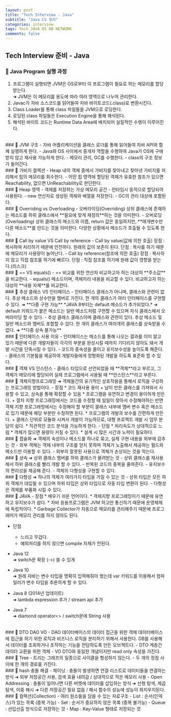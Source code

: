 ```yaml
---  
layout: post  
title: "Tech Interview - Java"  
subtitle: "Java CS 정리"  
categories: interview
tags: Tech JAVA OS DB NETWORK
comments: false  
---  
```


## Tech Interview 준비 - Java

### &#128204; Java Program 실행 과정
1. 프로그램이 실행되면 JVM은 OS로부터 이 프로그램이 필요로 하는 메모리를 할당받는다.  
&#10140; JVM은 이 메모리를 용도에 따라 여러 영역으로 나누어 관리한다.  
2. Javac가 자바 소스코드를 읽어들여 자바 바이트코드(.class)로 변환시킨다.  
3. Class Loader를 통해 class 파일들을 JVM으로 로딩한다.  
4. 로딩된 class 파일들은 Execution Engine을 통해 해석된다.  
5. 해석된 바이트 코드는 Runtime Data Area에 배치되어 실질적인 수행이 이루어진다.   

<br>
### &#128204; JVM 구조
- 자바 어플리케이션을 클래스 로더를 통해 읽어들여 자바 API와 함께 실행하게 한다.  
- Java와 OS 사이에서 중개자 역할을 수행하여 Java가 OS에 구애받지 않고 재사용 가능하게 한다.  
- 메모리 관리, GC를 수행한다.  
- class의 구조 정보가 들어간다.  

<br>
### &#128204; 가비지 컬렉션
- Heap 내의 객체 중에서 가비지를 찾아내고 찾아낸 가비지를 처리해서 힙의 메모리를 회수한다.  
- 어떤 힙 영역에 할당된 객체가 유효한 참조가 있으면 Reachability, 없으면 UnReachability로 판단한다.  

<br>
### &#128204; Heap 영역
- 객체를 저장하는 가상 메모리 공간  
- 런타임시 동적으로 할당되어 사용된다.  
- new 연산자로 생성된 객체와 배열을 저장한다.  
- GC의 관리 대상에 포함된다.   

<br>
### &#128204; Overriding vs Overloading
- 오버라이딩(Overriding)  
상위 클래스에 존재하는 메소드를 하위 클래스에서 **필요에 맞게 재정의**하는 것을 의미한다.  
- 오버로딩(Overloading)  
상위 클래스의 메소드와 이름, return 값은 동일하지만, **매개변수만 다른 메소드**를 만드는 것을 의미한다.  
다양한 상황에서 메소드가 호출될 수 있도록 한다.  

<br>
### &#128204; Call by value VS Call by reference
- Call by value(값에 의한 호출)  
장점 : 복사하여 처리하기 때문에 안전하다. 원래의 값이 보존이 된다.  
단점 : 복사를 하기 때문에 메모리가 사용량이 늘어난다.  
- Call by reference(참조에 의한 호출)  
장점 : 복사하지 않고 직접 참조를 하기에 빠르다.  
단점 : 직접 참조를 하기에 원래 값이 영향을 받는다.(리스크)  

<br>
### &#128204; == VS equals()
- ==  
비교를 위한 연산자  
비교하고자 하는 대상의 **주소값**을 비교한다.  
- equals()  
메소드이며, 객체끼리 내용을 비교할 수 있다.  
비교하고자 하는 대상의 **내용 자체**를 비교한다.  

<br>
### &#128204; 추상 클래스 VS 인터페이스
- 인터페이스   
클래스가 아니며, 클래스와 관련이 없다.    
추상 메소드와 상수만을 멤버로 가진다.  
한 개의 클래스가 여러 인터페이스를 구현할 수 있다. &#10140; **다중 구현 가능**  
*JAVA 8부터는 default 메소드가 추가되었다.*  
&#10140; default 키워드가 붙은 메소드는 일반 메소드처럼 구현할 수 있으며 자식 클래스에서 오버라이딩 할 수 있다.  
- 추상 클래스  
클래스이며 클래스와 관련이 있다.  
추상 메소드 및 일반 메소드와 멤버도 포함할 수 있다.  
한 개의 클래스가 여러개의 클래스를 상속받을 수 없다. &#10140; **다중 상속 불가능**  

<br>
### &#128204; 인터페이스 사용 이유
- 인터페이스는 메소드를 통해 나오는 결과를 이미 알고 있기 때문에 다른 개발자들이 각각의 부분을 완성시킬 때까지 기다리지 않아도 돼서 개발 시간을 단축시킬 수 있다.  
- 코드의 종속성을 줄이고 유지보수성을 높이도록 해준다.  
- 클래스의 기본틀을 제공하여 개발자들에게 정형화된 개발을 하도록 표준화 할 수 있다.  

<br>
### &#128204; 객체 VS 인스턴스  
- 클래스 타입으로 선언되었을 때 **객체**라고 부르고, 그 객체가 메모리에 할당되어 실제 프로그램에서 사용될 때 **인스턴스**라고 부른다.   

<br>
### &#128204; 객체지향프로그래밍
&#10140; 객체들간의 유기적인 상호작용을 통해서 로직을 구성하는 프로그래밍 방법이다.  
- 장점
	* 코드 재사용 용이  
		+ 남이 만든 클래스를 가져와서 사용할 수 있고, 상속을 통해 확장할 수 있음  
	* 프로그램을 유연하고 변경이 용이하게 만든다.  
		+ 절차 지향 프로그래밍에서는 코드를 수정할 때 일일이 찾아서 수정해야하는 반면 객체 지향 프로그래밍에서는 수정해야 할 부분이 클래스 내부에 맴버 변수 혹은 메소드로 있기 때문에 해당 부분만 수정하면 된다.  
	* 프로그램의 개발과 보수를 간편하게 만든다.  
		+ 클래스 단위로 모듈화 시켜서 개발이 가능하므로, 대형 프로젝트 개발 시 업무 분담이 쉽다.  
	* 직관적인 코드 분석을 가능하게 한다.  
- 단점
	* 처리속도가 상대적으로 느림  
	* 객체가 많으면 용량이 커질 수 있다.  
	* 설계 시 많은 시간과 노력이 필요하다.  

<br>
### &#128204; 캡슐화
&#10140; 객체의 속성이나 메소드를 하나로 묶고, 실제 구현 내용을 외부에 감추는 것  
- 외부 객체는 객체 내부의 구조를 얻지 못하며 객체가 노출해서 제공하는 필드와 메소드만 이용할 수 있다.  
- 외부의 잘못된 사용으로 객체가 손상되는 것을 막는다.  

<br>
### &#128204; 상속
&#10140; 상위 클래스 멤버를 하위 클래스가 물려받는 것  
- 상위 클래스를 재사용해서 하위 클래스를 빨리 개발 할 수 있다.  
- 반복된 코드의 중복을 줄여준다.  
- 유지보수의 편리성을 제공해 준다.  
- 객체의 다형성을 구현할 수 있다.  

<br>
### &#128204; 다형성
&#10140; 하나의 객체가 여러가지 타입을 가질 수 있는 것  
- 상위  타입은 모든 하위 객체가 대입될 수 있으며 하위 타입은 상위 타입으로 자동 타입 변환이 된다.  
- 다형성은 객체를 부품화 시킬 수 있다.  
 
<br>
### &#128204; JAVA
- 장점  
	* 배우기 쉬운 언어이다.  
	* 객체지향 프로그래밍이기 때문에 유연하고 유지보수가 쉽다.  
	* 자바 응용프로그램은 JVM 하고만 통신하기 때문에 운영체제에 독립적이다.  
	* Garbage Collector가 자동으로 메모리를 관리해주기 때문에 프로그래머가 메모리 관리를 하지 않아도 된다.  
 
- 단점  
	* 느리고 무겁다.  
	* 예외처리를 하지 않으면 compile 자체가 안된다.  
	
- Java 12   
&#10140; switch문 확장 (->) 쓸 수 있게  
- Java 10  
&#10140; 원래 자바는 변수 타입을 명확히 입력해줘야 했는데 var 키워드를 이용해서 컴파일러가 변수 타입을 추론하게 할 수 있다.  
- Java 8 (2014년 업데이트)  
&#10140; lambda expression 추가 / stream api 추가  
- Java 7  
&#10140; diamond operator<> / switch문에 String 사용   

<br>
### &#128204; DTO DAO VO
- DAO  
데이터베이스의 데이터 접근을 위한 객체   
데이터베이스에 접근을 하기 위한 로직과 비즈니스 로직을 분리하기 위해서 사용한다.  
DB를 사용해서 데이터를 조회하거나 조작하는 기능을 전담하도록 만든 오브젝트다.  
- DTO  
계층간 데이터 교환을 위한 객체  
- VO  
DTO와 동일한 개념이지만 read only 속성을 가진다.  

<br>
### &#128204; Tree
- 트리는 그래프의 일종으로 사이클을 형성하지 않는다.  
- 두 개의 정점 사이에 한 개의 경로를 가진다.  

<br>
### &#128204; hash 충돌 해결
- 체이닝 : 충돌이 발생하면 연결 리스트로 데이터들을 연결하는 방식  
&#10140; 외부 저장공간 사용, 검색 효율 내려감 / 상대적으로 적은 메모리 사용  
- Open Addressing : 충돌이 일어나면 다른 버켓에 데이터를 삽입하는 방식  
&#10140; 선형 탐색, 제곱 탐색, 이중 해시  
&#10140; 다른 저장공간 필요 없음 / 해시 함수의 성능에 성능이 좌지우지된다.  

<br>
### &#128204; 컬렉션(Collection)
- 여러 원소들을 담을 수 있는 자료구조  
- List : 순서(인덱스)가 있는 목록 (중복 가능)  
- Set : 순서가 중요하지 않은 목록 (중복 불가능)  
- Queue : 선입선출 방식으로 저장하는 것  
- Map : Key-Value 형태로 저장되는 것  